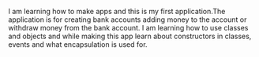 I am learning how to make apps and this is my first application.The application is for creating bank accounts adding money to the account or withdraw money from the bank account. I am learning how to use classes and objects and while making this app learn about constructors in classes, events and what encapsulation is used for.
